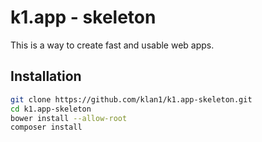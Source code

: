 # k1.app - skeleton
This is a way to create fast and usable web apps.
## Installation

```sh
git clone https://github.com/klan1/k1.app-skeleton.git
cd k1.app-skeleton
bower install --allow-root
composer install
```
